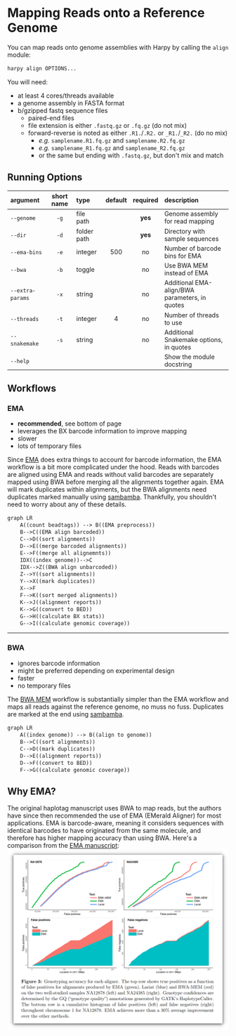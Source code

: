 # Mapping Reads onto a Reference Genome
You can map reads onto genome assemblies with Harpy by calling the `align` module:
```bash
harpy align OPTIONS...
```
You will need:
- at least 4 cores/threads available
- a genome assembly in FASTA format
- b/gzipped fastq sequence files
    - paired-end files
    - file extension is either `.fastq.gz` or `.fq.gz` (do not mix)
    - forward-reverse is noted as either `.R1.`/`.R2.` or `_R1.`/`_R2.` (do no mix)
        - _e.g._ `samplename.R1.fq.gz` and `samplename.R2.fq.gz`
        - _e.g._ `samplename_R1.fq.gz` and `samplename_R2.fq.gz`
        - or the same but ending with `.fastq.gz`, but don't mix and match

## Running Options
| argument         | short name | type        | default | required | description                                    |
|:-----------------|:----------:|:------------|:-------:|:--------:|:-----------------------------------------------|
| `--genome`       |    `-g`    | file path   |         | **yes**  | Genome assembly for read mapping               |
| `--dir`          |    `-d`    | folder path |         | **yes**  | Directory with sample sequences                |
| `--ema-bins`     |    `-e`    | integer     |   500   |    no    | Number of barcode bins for EMA                 |
| `--bwa`          |    `-b`    | toggle      |         |    no    | Use BWA MEM instead of EMA                     |
| `--extra-params` |    `-x`    | string      |         |    no    | Additional EMA-align/BWA parameters, in quotes |
| `--threads`      |    `-t`    | integer     |    4    |    no    | Number of threads to use                       |
| `--snakemake`    |    `-s`    | string      |         |    no    | Additional Snakemake options, in quotes        |
| `--help`         |            |             |         |          | Show the module docstring                      |

## Workflows
### EMA
- **recommended**, see bottom of page
- leverages the BX barcode information to improve mapping
- slower
- lots of temporary files

Since [EMA](https://github.com/arshajii/ema) does extra things to account for barcode information, the EMA workflow is a bit more complicated under the hood. Reads with barcodes are aligned using EMA and reads without valid barcodes are separately mapped using BWA before merging all the alignments together again. EMA will mark duplicates within alignments, but the BWA alignments need duplicates marked manually using [sambamba](https://lomereiter.github.io/sambamba/). Thankfully, you shouldn't need to worry about any of these details.

```mermaid
graph LR
    A((count beadtags)) --> B((EMA preprocess))
    B-->C((EMA align barcoded))
    C-->D((sort alignments))
    D-->E((merge barcoded alignments))
    E-->F((merge all alignemnts))
    IDX((index genome))-->C
    IDX-->Z((BWA align unbarcoded))
    Z-->Y((sort alignments))
    Y-->X((mark duplicates))
    X-->F
    F-->K((sort merged alignments))
    K-->J((alignment reports))
    K-->G((convert to BED))
    G-->H((calculate BX stats))
    G-->I((calculate genomic coverage))
```
----

### BWA
- ignores barcode information
- might be preferred depending on experimental design
- faster
- no temporary files

The [BWA MEM](https://github.com/lh3/bwa) workflow is substantially simpler than the EMA workflow and maps all reads against the reference genome, no muss no fuss. Duplicates are marked at the end using [sambamba](https://lomereiter.github.io/sambamba/).

```mermaid
graph LR
    A((index genome)) --> B((align to genome))
    B-->C((sort alignments))
    C-->D((mark duplicates))
    D-->E((alignment reports))
    D-->F((convert to BED))
    F-->G((calculate genomic coverage))
```

## Why EMA?
The original haplotag manuscript uses BWA to map reads, but the authors have since then recommended the use of EMA (EMerald Aligner) for most applications. EMA is barcode-aware, meaning it considers sequences with identical barcodes to have originated from the same molecule, and therefore has higher mapping accuracy than using BWA. Here's a comparison from the [EMA manuscript](https://www.biorxiv.org/content/10.1101/220236v1):
![EMA figure 3](_media/EMA.fig3.png)